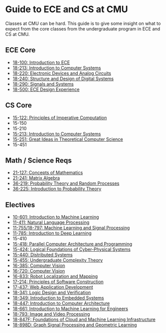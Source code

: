 # Guide to ECE and CS at CMU

Classes at CMU can be hard. This guide is to give some insight on
what to expect from the core classes from the undergraduate program
in ECE and CS at CMU.

## ECE Core

- [18-100: Introduction to ECE](ece_core/18100.md)
- [18-213: Introduction to Computer Systems](ece_core/18213.md)
- [18-220: Electronic Devices and Analog Circuits](ece_core/18220.md)
- [18-240: Structure and Design of Digital Systems](ece_core/18240.md)
- [18-290: Signals and Systems](ece_core/18290.md)
- [18-500: ECE Design Experience](ece_core/18500.md)

## CS Core

- [15-122: Principles of Imperative Computation](cs_core/15122.md)
- 15-150
- 15-210
- [15-213: Introduction to Computer Systems](ece_core/18213.md)
- [15-251: Great Ideas in Theoretical Computer Science](cs_core/15251.md)
- 15-451

## Math / Science Reqs

- [21-127: Concepts of Mathematics](math_science_reqs/21127.md)
- [21-241: Matrix Algebra](math_science_reqs/21241.md)
- [36-219: Probability Theory and Random Processes](math_science_reqs/36219.md)
- [36-225: Introduction to Probability Theory](math_science_reqs/36225.md)

## Electives

- [10-601: Introduction to Machine Learning](electives/10601.md)
- [11-411: Natural Language Processing](electives/11411.md)
- [11-755/18-797: Machine Learning and Signal Processing](electives/11755.md)
- [11-785: Introduction to Deep Learning](electives/11785.md)
- 15-410
- [15-418: Parallel Computer Architecture and Programming](electives/15418.md)
- [15-424: Logical Foundations of Cyber-Physical Systems](electives/15424.md)
- [15-440: Distributed Systems](electives/15440.md)
- [15-455: Undergraduate Complexity Theory](electives/15455.md)
- [16-385: Computer Vision](electives/16385.md)
- [16-720: Computer Vision](electives/16720.md)
- [16-833: Robot Localization and Mapping](electives/16833.md)
- [17-214: Principles of Software Construction](electives/17214.md)
- [17-437: Web Application Development](electives/17437.md)
- [18-341: Logic Design and Verification](electives/18341.md)
- [18-349: Introduction to Embedded Systems](electives/18349.md)
- [18-447: Introduction to Computer Architecture](electives/18447.md)
- [18-661: Introduction to Machine Learning for Engineers](electives/18661.md)
- [18-793: Image and Video Processing](electives/18793.md)
- [18-847F: Foundations of Cloud and Machine Learning Infrastructure](electives/18847F.md)
- [18-898D: Graph Signal Processing and Geometric Learning](electives/18898D.md)